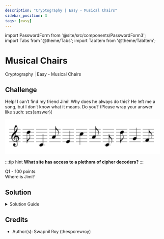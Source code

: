 ```yaml
---
description: "Cryptography | Easy - Musical Chairs"
sidebar_position: 3
tags: [easy]
---
```


import PasswordForm from '@site/src/components/PasswordForm3';
import Tabs from '@theme/Tabs';
import TabItem from '@theme/TabItem';

# Musical Chairs

Cryptography | Easy - Musical Chairs

## Challenge

Help! I can’t find my friend Jimi! Why does he always do this? He left me a song, but I don’t know what it means. Do you? (Please wrap your answer like such: scs\{answer\})

![Message](./assets/sheet-music.png)

:::tip hint
<b>What site has access to a plethora of cipher decoders?</b>
:::

Q1 - 100 points  
Where is Jimi?
<PasswordForm 
    hash="e3637246ab2b612c3ea9dae64710f07a56079868828476b6106e504ee9af2a484d30310991887e0a0889a9fd33d0a3f6e7fba5580764214ae0cb08ccb6c7b540"
    algorithm="sha512"
    googleFormUrl="https://docs.google.com/forms/d/e/1FAIpQLSdNyA9p6HMUNiBSt_ppqolPaOZxQm9UEZ2QslxJoRnEJTtjFA/formResponse"
    entryId="entry.618474535"
/>

## Solution

<details>
    <summary>Solution Guide</summary>
    1. Go to [dcode.xyz - music sheet cipher](https://www.dcode.fr/music-sheet-cipher)
    2. Enter in the musical notes and hit ‘decode’
    <!--3. <b>scs\{WATCHTOWER\}</b>-->
</details>

## Credits

- Author(s): Swapnil Roy (thespcrewroy)
